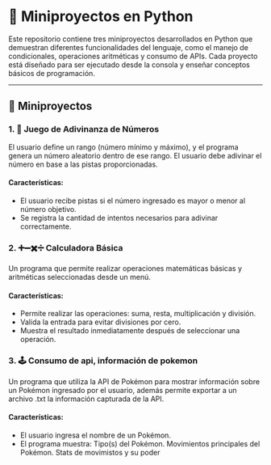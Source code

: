 # 🐍 Miniproyectos en Python

Este repositorio contiene tres miniproyectos desarrollados en Python que demuestran diferentes funcionalidades del lenguaje, como el manejo de condicionales, operaciones aritméticas y consumo de APIs. Cada proyecto está diseñado para ser ejecutado desde la consola y enseñar conceptos básicos de programación.

---

## 📜 Miniproyectos

### 1. 🎯 **Juego de Adivinanza de Números**
El usuario define un rango (número mínimo y máximo), y el programa genera un número aleatorio dentro de ese rango. El usuario debe adivinar el número en base a las pistas proporcionadas.

#### Características:
- El usuario recibe pistas si el número ingresado es mayor o menor al número objetivo.
- Se registra la cantidad de intentos necesarios para adivinar correctamente.

### 2. ➕➖✖️➗ **Calculadora Básica**
Un programa que permite realizar operaciones matemáticas básicas y aritméticas seleccionadas desde un menú.

#### Características:
- Permite realizar las operaciones: suma, resta, multiplicación y división.
- Valida la entrada para evitar divisiones por cero.
- Muestra el resultado inmediatamente después de seleccionar una operación.

### 3. 🕹️ **Consumo de api, información de pokemon**
Un programa que utiliza la API de Pokémon para mostrar información sobre un Pokémon ingresado por el usuario, además permite exportar a un archivo .txt la información capturada de la API.

#### Características:
- El usuario ingresa el nombre de un Pokémon.
- El programa muestra:
  Tipo(s) del Pokémon.
 Movimientos principales del Pokémon.
 Stats de movimistos y su poder
